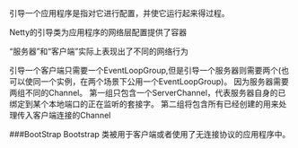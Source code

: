 引导一个应用程序是指对它进行配置，并使它运行起来得过程。

Netty的引导类为应用程序的网络层配置提供了容器

“服务器”和“客户端”实际上表现出了不同的网络行为

引导一个客户端只需要一个EventLoopGroup,但是引导一个服务器则需要两个(也可以使同一个实例，在两个场景下公用一个EventLoopGroup)。
因为服务器需要两组不同的Channel。
第一组只包含一个ServerChannel，代表服务器自身的已绑定到某个本地端口的正在监听的套接字。
第二组将包含所有已经创建的用来处理传入客户端连接的Channel

###BootStrap
Bootstrap 类被用于客户端或者使用了无连接协议的应用程序中。